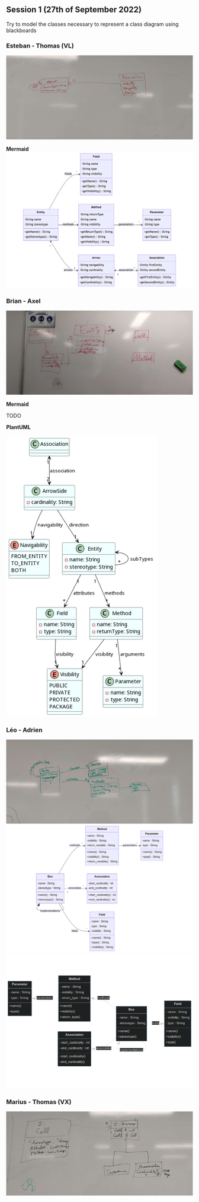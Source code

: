 ## Session 1 (27th of September 2022)

Try to model the classes necessary to represent a class diagram using blackboards

### Esteban - Thomas (VL)

![class diagram](images/pereira_velu_class_diagram.jpg)

**Mermaid**
![mermaid class diagram](images/pereira_velu_class_diagram_mermaid.png)

### Brian - Axel

![class diagram](images/brian_axel_class_diagram.jpg)

**Mermaid**

TODO
<!-- ![mermaid class diagram](images/) -->

**PlantUML**

![PlantUML class diagram](images/BELIN_BABILLON_planUML.png)

### Léo - Adrien
![class diagram](images/leo_adrien_class_diagram.jpg)
![PlantUML class diagram](images/COSTANDI_TOSTAIN_plantUML.png)
![mermaid class diagram](images/COSTANDI_TOSTAIN_mermaid.png)


### Marius - Thomas (VX)
![class diagram](images/vexiau-donne_class_diagram.jpg)
